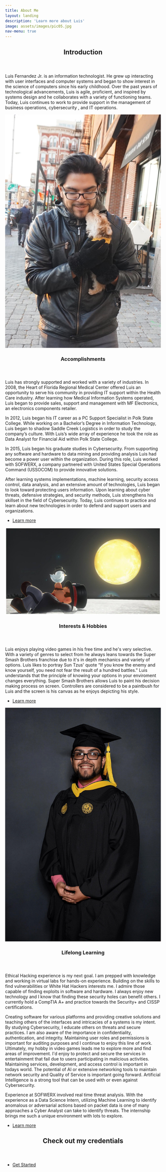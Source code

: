 ```yaml
---
title: About Me
layout: landing
description: 'Learn more about Luis'
image: assets/images/pic05.jpg
nav-menu: true
---
```


<!-- Main -->
<div id="main">

<!-- One -->
<section id="one">
	<div class="inner">
		<header class="major">
			<h2>Introduction</h2>
		</header>
		<p>Luis Fernandez Jr. is an information technologist. He grew up interacting with user interfaces and computer systems  and began to show interest in the science of computers since his early childhood. Over the past years of technological advancements, Luis is agile, proficient, and inspired by systems design and he collaborates with a variety of functioning teams. Today, Luis continues to work to provide support in the management of business operations, cybersecurity , and IT operations.</p>
	</div>
</section>

<!-- Two -->
<section id="two" class="spotlights">
	<section>
		<a href="generic.html" class="image">
			<img src="assets/images/pic04.jpg" alt="" data-position="center center" />
		</a>
		<div class="content">
			<div class="inner">
				<header class="major">
					<h3>Accomplishments</h3>
				</header>
				<p>Luis has strongly supported and worked with a variety of industries. In 2008, the Heart of Florida Regional Medical Center offered Luis an opportunity to serve his community in providing IT support within the Health Care industry. After learning how Medical Information Systems operated, Luis began to provide sales, support and management with MF Electronics, an electronics components retailer. </p>
				<p>In 2012, Luis began his IT career as a PC Support Specialist in Polk State College. While working on a Bachelor’s Degree in Information Technology, Luis began to shadow Saddle Creek Logistics in order to study the company’s culture. With Luis’s wide array of experience he took the role as Data Analyst for Financial Aid within Polk State College. 
				</p>
				<p>In 2015, Luis began his graduate studies in Cybersecurity. From supporting any software and hardware to data mining and providing analysis Luis had become a power user within the organization. During this role, Luis worked with SOFWERX, a company partnered with United States Special Operations Command (USSOCOM) to provide innovative solutions. 
				</p>
				<p>After learning systems implementations, machine learning, security access control, data analysis, and an extensive amount of technologies, Luis began to look toward protecting users information. Upon learning about cyber threats, defensive strategies, and security methods, Luis strengthens his skillset in the field of Cybersecurity.  Today, Luis continues to practice and learn about new technologies in order to defend and support users and organizations.
				</p>
				<ul class="actions">
					<li><a href="generic.html" class="button">Learn more</a></li>
				</ul>
			</div>
		</div>
	</section>
	<section>
		<a href="generic.html" class="image">
			<img src="assets/images/pic08.jpg" alt="" data-position="top center" />
		</a>
		<div class="content">
			<div class="inner">
				<header class="major">
					<h3>Interests & Hobbies</h3>
				</header>
				<p>Luis enjoys playing video games in his free time and he's very selective. With a variety of genres to select from he always leans towards the Super Smash Brothers franchise due to it's in depth mechanics and variety of options. Luis likes to portray Sun Tzus' quote “If you know the enemy and know yourself, you need not fear the result of a hundred battles." Luis understands that the principle of knowing your options in your enviroment changes everything. Super Smash Brothers allows Luis to paint his decision making process on screen. Controllers are considered to be a paintbush for Luis and the screen is his canvas as he enjoys depicting his style.</p>
				<ul class="actions">
					<li><a href="generic.html" class="button">Learn more</a></li>
				</ul>
			</div>
		</div>
	</section>
	<section>
		<a href="generic.html" class="image">
			<img src="assets/images/pic10.jpg" alt="" data-position="25% 25%" />
		</a>
		<div class="content">
			<div class="inner">
				<header class="major">
					<h3>Lifelong Learning</h3>
				</header>
				<p><p>Ethical Hacking experience is my next goal. I am prepped with knowledge and working in virtual labs for hands-on experience. Building on the skills to find vulnerabilities or White Hat Hackers interests me. I admire those capable of finding exploits in software and hardware. I always enjoy new technology and I know that finding these security holes can benefit others. I currently hold a CompTIA A+ and practice towards the Security+ and CISSP certifications.</p>

<p>Creating software for various platforms and providing creative solutions and teaching others of the interfaces and intricacies of a systems is my intent. By studying Cybersecurity, I educate others on threats and secure practices. I am also aware of the importance in confidentiality, authentication, and integrity. Maintaining user roles and permissions is important for auditing purposes and I continue to enjoy this line of work. Ultimately, my hobby in video games leads me to explore more and find areas of improvement. I'd  enjoy to protect and secure the services in entertainment that fail due to users participating in malicious activities. Maintaining services, development, and access control is important in todays world.  The potential of AI or extensive networking tools to maintain network security and Quality of Service is important going forward. Artificial Intelligence is a strong tool that can be used with or even against Cybersecurity. </p>

<p>Experience at SOFWERX involved real time threat analysis. With the experience as a Data Science Intern, utilizing Machine Learning to identify anomalous or adversarial actions based on packet data is one of many approaches a Cyber Analyst can take to identify threats. The internship brings me such a unique environment with lots to explore. </p></p>
				<ul class="actions">
					<li><a href="generic.html" class="button">Learn more</a></li>
				</ul>
			</div>
		</div>
	</section>
</section>

<!-- Three -->
<section id="three">
	<div class="inner">
		<header class="major">
			<h2>Check out my credentials</h2>
		</header>
		<ul class="actions">
			<li><a href="generic.html" class="button next">Get Started</a></li>
		</ul>
	</div>
</section>

</div>

